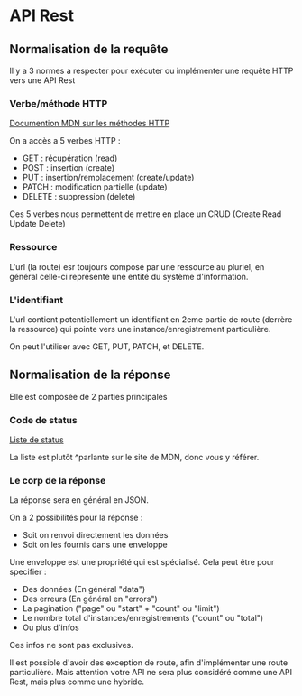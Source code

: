 # API Rest

## Normalisation de la requête

Il y a 3 normes a respecter pour exécuter ou implémenter une requête HTTP vers une API Rest

### Verbe/méthode HTTP

[Documention MDN sur les méthodes HTTP](https://developer.mozilla.org/fr/docs/Web/HTTP/Reference/Methods)

On a accès a 5 verbes HTTP :

- GET : récupération (read)
- POST : insertion (create)
- PUT : insertion/remplacement (create/update)
- PATCH : modification partielle (update)
- DELETE : suppression (delete)

 Ces 5 verbes nous permettent de mettre en place un CRUD (Create Read Update Delete)

### Ressource

 L'url (la route) esr toujours composé par une ressource au pluriel, en général celle-ci représente une entité du système d'information.

### L'identifiant

L'url contient potentiellement un identifiant en 2eme partie de route (derrère la ressource) qui pointe vers une instance/enregistrement particulière.

On peut l'utiliser avec GET, PUT, PATCH, et DELETE.

## Normalisation de la réponse

Elle est composée de 2 parties principales

### Code de status

[Liste de status](https://developer.mozilla.org/fr/docs/Web/HTTP/Reference/Status)

La liste est plutôt ^parlante sur le site de MDN, donc vous y référer.

### Le corp de la réponse

La réponse sera en général en JSON.

On a 2 possibilités pour la réponse :

- Soit on renvoi directement les données
- Soit on les fournis dans une enveloppe

Une enveloppe est une propriété qui est spécialisé. Cela peut être pour specifier :

- Des données (En général "data")
- Des erreurs (En général en "errors")
- La pagination ("page" ou "start" + "count" ou "limit")
- Le nombre total d'instances/enregistrements ("count" ou "total")
- Ou plus d'infos

Ces infos ne sont pas exclusives.

Il est possible d'avoir des exception de route, afin d'implémenter une route particulière. Mais attention votre API ne sera plus considéré comme une API Rest, mais plus comme une hybride.
